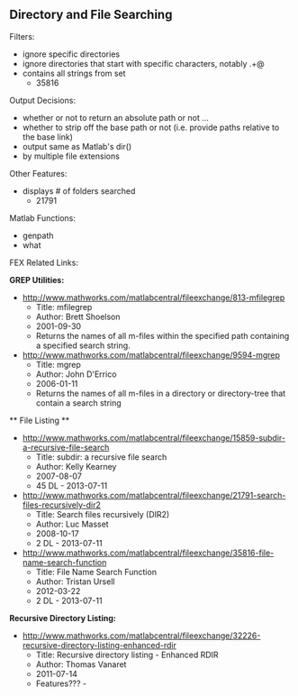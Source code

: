 ## Directory and File Searching ##

Filters:
- ignore specific directories
- ignore directories that start with specific characters, notably .+@
- contains all strings from set
  - 35816

Output Decisions:
- whether or not to return an absolute path or not ...
- whether to strip off the base path or not (i.e. provide paths relative to the base link)
- output same as Matlab's dir() 
- by multiple file extensions

Other Features:
- displays # of folders searched
  - 21791

Matlab Functions:

- genpath
- what

FEX Related Links:

**GREP Utilities:**

- http://www.mathworks.com/matlabcentral/fileexchange/813-mfilegrep
  - Title: mfilegrep
  - Author: Brett Shoelson
  - 2001-09-30
  - Returns the names of all m-files within the specified path containing a specified search string.
- http://www.mathworks.com/matlabcentral/fileexchange/9594-mgrep
  - Title: mgrep
  - Author: John D'Errico
  - 2006-01-11
  - Returns the names of all m-files in a directory or directory-tree that contain a search string

** File Listing **
- http://www.mathworks.com/matlabcentral/fileexchange/15859-subdir-a-recursive-file-search
  - Title: subdir: a recursive file search
  - Author: Kelly Kearney
  - 2007-08-07
  - 45 DL - 2013-07-11
- http://www.mathworks.com/matlabcentral/fileexchange/21791-search-files-recursively-dir2
  - Title: Search files recursively (DIR2)
  - Author: Luc Masset
  - 2008-10-17
  - 2 DL - 2013-07-11
- http://www.mathworks.com/matlabcentral/fileexchange/35816-file-name-search-function
  - Title: File Name Search Function
  - Author: Tristan Ursell
  - 2012-03-22
  - 2 DL - 2013-07-11

**Recursive Directory Listing:**

- http://www.mathworks.com/matlabcentral/fileexchange/32226-recursive-directory-listing-enhanced-rdir
  - Title: Recursive directory listing - Enhanced RDIR
  - Author: Thomas Vanaret
  - 2011-07-14
  - Features??? - 
  
